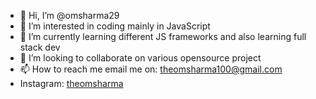 - 👋 Hi, I’m @omsharma29
- 👀 I’m interested in coding mainly in JavaScript 
- 🌱 I’m currently learning different JS frameworks and also learning full stack dev 
- 💞️ I’m looking to collaborate on various opensource project 
- 📫 How to reach me email me on: theomsharma100@gmail.com
- Instagram: [theomsharma](https://www.instagram.com/theomsharma)

<!---
omsharma29/omsharma29 is a ✨ special ✨ repository because its `README.md` (this file) appears on your GitHub profile.
You can click the Preview link to take a look at your changes.
--->
